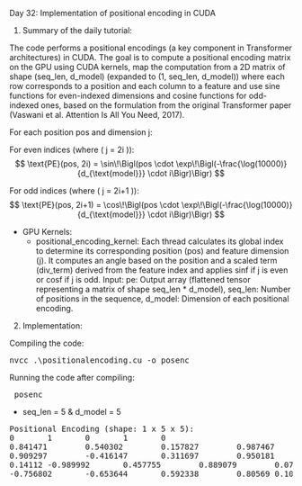 Day 32: Implementation of positional encoding in CUDA

1) Summary of the daily tutorial:

The code performs a positional encodings (a key component in Transformer architectures) in CUDA. The goal is to compute a positional encoding matrix on the GPU using CUDA kernels, map the computation from a 2D matrix of shape (seq_len, d_model) (expanded to (1, seq_len, d_model)) where each row corresponds to a position and each column to a feature and use sine functions for even-indexed dimensions and cosine functions for odd-indexed ones, based on the formulation from the original Transformer paper (Vaswani et al. Attention Is All You Need, 2017).

For each position pos and dimension j:

For even indices (where \( j = 2i \)):  
$$  
\text{PE}(pos, 2i) = \sin\!\Bigl(pos \cdot \exp\!\Bigl(-\frac{\log(10000)}{d_{\text{model}}} \cdot i\Bigr)\Bigr)  
$$  


For odd indices (where \( j = 2i+1 \)):  
$$  
\text{PE}(pos, 2i+1) = \cos\!\Bigl(pos \cdot \exp\!\Bigl(-\frac{\log(10000)}{d_{\text{model}}} \cdot i\Bigr)\Bigr)  
$$  

- GPU Kernels: 
    - positional_encoding_kernel: Each thread calculates its global index to determine its corresponding position (pos) and feature dimension (j). It computes an angle based on the position and a scaled term (div_term) derived from the feature index and applies sinf if j is even or cosf if j is odd.
    Input: 
        pe: Output array (flattened tensor representing a matrix of shape seq_len * d_model),
        seq_len: Number of positions in the sequence,
        d_model: Dimension of each positional encoding.

2) Implementation:

Compiling the code:  

<pre>nvcc .\positionalencoding.cu -o posenc</pre>

Running the code after compiling: 

<pre> posenc </pre>

-  seq_len = 5 & d_model = 5

<pre>Positional Encoding (shape: 1 x 5 x 5):
0       1       0       1       0
0.841471        0.540302        0.157827        0.987467        0.0251162
0.909297        -0.416147       0.311697        0.950181        0.0502166
0.14112 -0.989992       0.457755        0.889079        0.0752853
-0.756802       -0.653644       0.592338        0.80569 0.100306</pre>